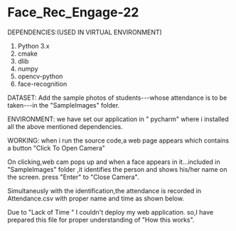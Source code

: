 # Face_Rec_Engage-22
DEPENDENCIES:(USED IN VIRTUAL ENVIRONMENT)
1. Python 3.x
2. cmake
3. dlib
4. numpy
5. opencv-python
6. face-recognition

DATASET:
Add the sample photos of students---whose attendance is to be taken---in the "SampleImages" folder.

ENVIRONMENT:
we have set our application in " pycharm" where i installed all the above mentioned dependencies.
 

WORKING:
when i run the source code,a web page appears which contains a button "Click To Open Camera"
 
On clicking,web cam pops up and when a face appears in it...included in "SampleImages" folder ,it identifies the person and shows his/her name on the screen.
press "Enter" to "Close Camera".
 
Simultaneusly with the identification,the attendance is recorded in Attendance.csv with proper name and time as shown below.

 


Due to "Lack of Time " I couldn't deploy my web application. so,I have prepared this file for proper understanding of "How this works".


